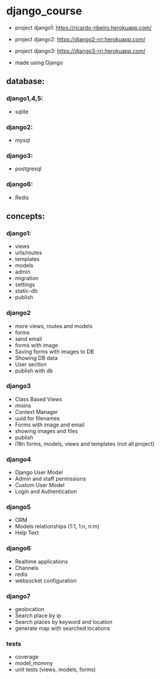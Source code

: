 # django_course
- project django1: https://ricardo-ribeiro.herokuapp.com/
- project django2: https://django2-rrr.herokuapp.com/
- project django3: https://django3-rrr.herokuapp.com/

- made using Django

## database:

### django1,4,5:
- sqlite

### django2: 
- mysql

### django3: 
- postgresql

### django6: 
- Redis

## concepts: 

### django1:
- views
- urls/routes
- templates
- models
- admin
- migration
- settings
- static-db
- publish

### django2
- more views, routes and models
- forms
- send email
- forms with image
- Saving forms with images to DB
- Showing DB data 
- User section
- publish with db

### django3
- Class Based Views
- mixins
- Context Manager
- uuid for filenames
- Forms with image and email
- showing images and files
- publish
- i18n forms, models, views and templates (not all project) 

### django4
- Django User Model
- Admin and staff permissions
- Custom User Model
- Login and Authentication

### django5
- ORM
- Models relationships (1:1, 1:n, n:m)
- Help Text

### django6
- Realtime applications
- Channels
- redis
- websocket configuration

### django7
- geolocation
- Search place by ip
- Search places by keyword and location
- generate map with searched locations

### tests
- coverage
- model_mommy
- unit tests (views, models, forms)
